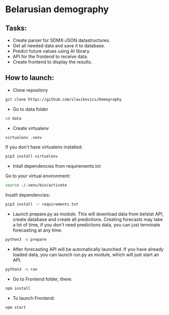 # Belarusian demography
## Tasks:
- Create parser for SDMX-JSON datastructures.
- Get all needed data and save it to database.
- Predict future values using AI library.
- API for the frontend to receive data.
- Create frontend to display the results.

## How to launch:
- Clone repository
```bash
git clone https://github.com/slavikovics/Demography
```
- Go to data folder
```bash
cd data
```
- Create virtualenv
```bash
virtualenv .venv
```
If you don't have virtualenv installed:
```bash
pip3 install virtualenv
```
- Intall dependencies from requirements.txt

Go to your virtual environment:
```bash
source ./.venv/bin/activate
```
Insatll dependencies:
```bash
pip3 install -r requirements.txt
```
- Launch prepare.py as module.
This will download data from belstat API, create database and create all predictions. Creating forecasts may take a lot of time, if you don't need
predictions data, you can just terminate forecasting at any time.
```bash
python3 -m prepare
```
- After forecasting API will be automatically launched. If you have already loaded data, you can launch run.py as module, which will just start an API.
```bash
python3 -m run
```
- Go to Frontend folder, there:
```bash
npm install
```
- To launch Frontend:
```bash
npm start
```
